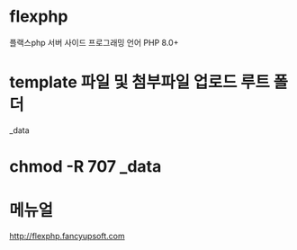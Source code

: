 # flexphp
플랙스php
서버 사이드 프로그래밍 언어 
PHP 8.0+

# template 파일 및 첨부파일 업로드 루트 폴더
_data 

# chmod -R 707 _data

# 메뉴얼
http://flexphp.fancyupsoft.com
